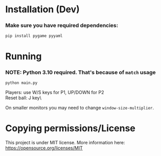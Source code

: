 # Installation (Dev)

### Make sure you have required dependencies:

`pip install pygame pyyaml`

# Running

### NOTE: Python 3.10 required. That's because of `match` usage

`python main.py`

Players: use W/S keys for P1, UP/DOWN for P2\
Reset ball: J key\

On smaller monitors you may need to change `window-size-multiplier`.

# Copying permissions/License

This project is under MIT license. More information here: https://opensource.org/licenses/MIT
